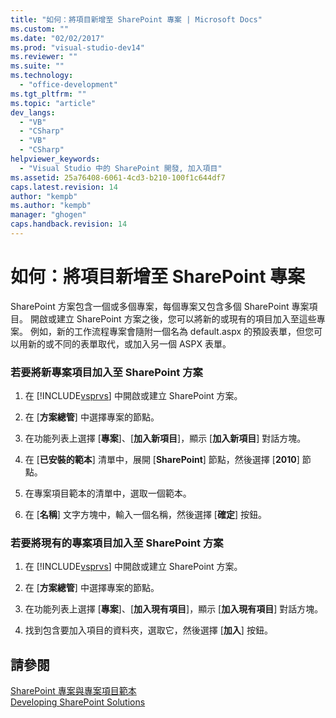 ```yaml
---
title: "如何：將項目新增至 SharePoint 專案 | Microsoft Docs"
ms.custom: ""
ms.date: "02/02/2017"
ms.prod: "visual-studio-dev14"
ms.reviewer: ""
ms.suite: ""
ms.technology: 
  - "office-development"
ms.tgt_pltfrm: ""
ms.topic: "article"
dev_langs: 
  - "VB"
  - "CSharp"
  - "VB"
  - "CSharp"
helpviewer_keywords: 
  - "Visual Studio 中的 SharePoint 開發, 加入項目"
ms.assetid: 25a76408-6061-4cd3-b210-100f1c644df7
caps.latest.revision: 14
author: "kempb"
ms.author: "kempb"
manager: "ghogen"
caps.handback.revision: 14
---
```

# 如何：將項目新增至 SharePoint 專案
  SharePoint 方案包含一個或多個專案，每個專案又包含多個 SharePoint 專案項目。  開啟或建立 SharePoint 方案之後，您可以將新的或現有的項目加入至這些專案。  例如，新的工作流程專案會隨附一個名為 default.aspx 的預設表單，但您可以用新的或不同的表單取代，或加入另一個 ASPX 表單。  
  
### 若要將新專案項目加入至 SharePoint 方案  
  
1.  在 [!INCLUDE[vsprvs](../sharepoint/includes/vsprvs-md.md)] 中開啟或建立 SharePoint 方案。  
  
2.  在 \[**方案總管**\] 中選擇專案的節點。  
  
3.  在功能列表上選擇 \[**專案**\]、\[**加入新項目**\]，顯示 \[**加入新項目**\] 對話方塊。  
  
4.  在 \[**已安裝的範本**\] 清單中，展開 \[**SharePoint**\] 節點，然後選擇 \[**2010**\] 節點。  
  
5.  在專案項目範本的清單中，選取一個範本。  
  
6.  在 \[**名稱**\] 文字方塊中，輸入一個名稱，然後選擇 \[**確定**\] 按鈕。  
  
### 若要將現有的專案項目加入至 SharePoint 方案  
  
1.  在 [!INCLUDE[vsprvs](../sharepoint/includes/vsprvs-md.md)] 中開啟或建立 SharePoint 方案。  
  
2.  在 \[**方案總管**\] 中選擇專案的節點。  
  
3.  在功能列表上選擇 \[**專案**\]、\[**加入現有項目**\]，顯示 \[**加入現有項目**\] 對話方塊。  
  
4.  找到包含要加入項目的資料夾，選取它，然後選擇 \[**加入**\] 按鈕。  
  
## 請參閱  
 [SharePoint 專案與專案項目範本](../sharepoint/sharepoint-project-and-project-item-templates.md)   
 [Developing SharePoint Solutions](../sharepoint/developing-sharepoint-solutions.md)  
  
  